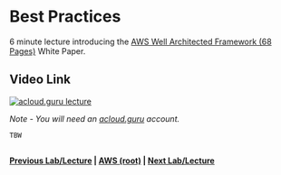 Best Practices
======

6 minute lecture introducing the [AWS Well Architected Framework (68 Pages)](https://d0.awsstatic.com/whitepapers/architecture/AWS_Well-Architected_Framework.pdf) White Paper.

  
## Video Link

[![acloud.guru lecture](https://i.imgur.com/rZbhiKR.png)](https://acloud.guru/course/aws-certified-solutions-architect-associate/learn/223c8538-772d-867a-a3c9-52f71df9e637/3182b3d5-11dd-e473-4c41-0a9395965f58/watch)

*Note - You will need an [acloud.guru](acloud.guru) account.*

    TBW

 

## 

**[Previous Lab/Lecture](whitepapers-best-practices.md) | [AWS (root)](../readme.adoc) | [Next Lab/Lecture](whitepapers-waf-intro.md)**
